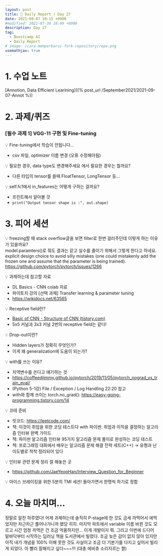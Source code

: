 ```yaml
---
layout: post
title: 📔 Daily Report | Day 27
date: 2021-09-07 10:15 +0900
#modified: 2021-07-30 18:49 +0900
description: Day 27
tag:
  - Boostcamp AI
  - Daily Report
# image: /cara-memperbarui-fork-repository/repo.png
usemathjax: true
---
```


# 1. 수업 노트

[Annotion, Data Efficient Learining]({% post_url /September2021/2021-09-07-Annot %})

# 2. 과제/퀴즈

### [필수 과제 1] VGG-11 구현 및 Fine-tuning

💡 Fine-tuning에서 학습이 안됩니다...
- csv 파일, optimizer 이름 변경 (오류 수정해야됨)

💡 필요한 경우, data type도 변경해주세요 에서 필요한 경우는 뭘까요?
- 다른 타입의 tensor를 쓸때 FloatTensor, LongTensor 등...

💡 self.fc1에서 in_features는 어떻게 구하는 걸까요?
- 프린트해서 알아볼 것
- `print("Output tensor shape is :", out.shape)`

# 3. 피어 세션

💡 freezing할 때 stack overflow글을 보면 filter로 한번 걸러주던데 이렇게 하는 이유가 있을까요?\
model.paramters()로 줘도 결과는 같고 실수를 줄이기 위해서 그렇게 한다고 하네요.
explicit design choice to avoid silly mistakes (one could mistakenly add the frozen one and assume that the parameter is being trained).\
<a href="https://github.com/pytorch/pytorch/issues/1266" target="_blank">https://github.com/pytorch/pytorch/issues/1266</a>

💡 과제하는데 참고할 자료
- DL Basics - CNN colab 자료
- 파이토치 강의 [선택 과제] Transfer learning & parameter tuning
- <a href="https://wikidocs.net/63565" target="_blank">https://wikidocs.net/63565</a>

💡 Receptive field란?
- <a href="https://itrepo.tistory.com/32" target="_blank">Basic of CNN - Structure of CNN (tistory.com)</a>
- 5x5 커널과 3x3 커널 2번의 receptive field는 같다!

💡 Drop-out이란?
- Hidden layers가 정확히 무엇인가?
- 이게 왜 generalization에 도움이 되는가?

💡 with를 쓰는 이유?
- 지역변수를 쓴다고 얘기하는 것
- <a href="https://coffeedjimmy.github.io/pytorch/2019/11/05/pytorch_nograd_vs_train_eval/" target="_blank">https://coffeedjimmy.github.io/pytorch/2019/11/05/pytorch_nograd_vs_train_eval/</a>
- (Python 5-1강) File / Exception / Log Handling 22:20 참고
- with와 함께 쓰이는 torch.no_grad(): <a href="https://easy-going-programming.tistory.com/14" target="_blank">https://easy-going-programming.tistory.com/14</a>

💡 코테 준비
- 릿코드: <a href="https://leetcode.com/" target="_blank">https://leetcode.com/</a>
- 책: 이것이 취업을 위한 코딩 테스트다 with 파이썬: 취업과 이직을 결정하는 알고리즘 인터뷰 완벽 가이드
- 책: 파이썬 알고리즘 인터뷰 95가지 알고리즘 문제 풀이로 완성하는 코딩 테스트
- 책: 프로그래밍 대회에서 배우는 알고리즘 문제 해결 전략 세트(C++) → 유형과 난이도별로 착착 정리되어 있다

💡 인터뷰 관련 문제 정리 잘 해놓은 곳
- <a href="https://github.com/JaeYeopHan/Interview_Question_for_Beginner" target="_blank">https://github.com/JaeYeopHan/Interview_Question_for_Beginner</a>

💡 아이스 브레이킹을 위한 5분의 TMI 세션! 돌아가면서 한명씩 하기로 정함

# 4. 오늘 마치며...

정말로 알찬 하루였다! 어제 과제하는데 솔직히 P-stage에 한 것도 금세 까먹어서 애먹었지만 차근차근 풀어나가니까 됐당 히히. 마지막 파트에서 variable 이름 바뀐 것도 모르고 시간 엄청 까먹은 건 조금 억울하지만... 이게 개발이지 뭐. 그리고 이번에 드디어 밑바닥부터 시작하는 딥러닝 책을 도서관에서 빌렸다. 조금 늦은 감이 없지 않아 있지만 아직 내가 개념을 100% 이해 못한 것도 사실이고 조금 더 기본기를 다지고 싶어서 빌리게 되었다. 아 빨리 잘해지고 싶다~~~!!! (대충 에비츄 소리지르는 짤)